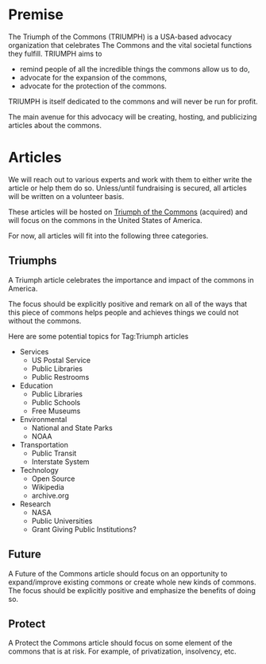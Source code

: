 # Premise

The Triumph of the Commons (TRIUMPH) is a USA-based advocacy organization that celebrates The Commons and the vital societal functions they fulfill.
TRIUMPH aims to 
* remind people of all the incredible things the commons allow us to do,
* advocate for the expansion of the commons,
* advocate for the protection of the commons.

TRIUMPH is itself dedicated to the commons and will never be run for profit.

The main avenue for this advocacy will be creating, hosting, and publicizing articles about the commons.

# Articles

We will reach out to various experts and work with them to either write the article or help them do so. Unless/until fundraising is secured, all articles will be written on a volunteer basis.

These articles will be hosted on [Triumph of the Commons](triumphofthecommons.net) (acquired) and will focus on the commons in the United States of America.

For now, all articles will fit into the following three categories.

## Triumphs

A Triumph article celebrates the importance and impact of the commons in America.

The focus should be explicitly positive and remark on all of the ways that this piece of commons helps people and achieves things we could not without the commons.

Here are some potential topics for Tag:Triumph articles

- Services
    - US Postal Service
    - Public Libraries
    - Public Restrooms
- Education
    - Public Libraries
    - Public Schools
    - Free Museums
- Environmental
    - National and State Parks
    - NOAA
- Transportation
    - Public Transit
    - Interstate System
- Technology
    - Open Source
    - Wikipedia
    - archive.org
- Research
    - NASA
    - Public Universities
    - Grant Giving Public Institutions?

## Future

A Future of the Commons article should focus on an opportunity to expand/improve existing commons or create whole new kinds of commons. The focus should be explicitly positive and emphasize the benefits of doing so.

## Protect

A Protect the Commons article should focus on some element of the commons that is at risk. For example, of privatization, insolvency, etc.
